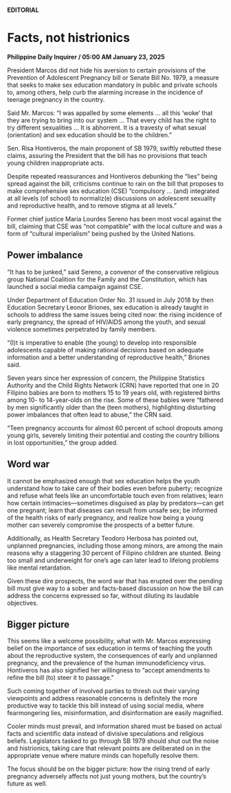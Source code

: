 **EDITORIAL**

# Facts, not histrionics

****Philippine Daily Inquirer / 05:00 AM January 23, 2025****



President Marcos did not hide his aversion to certain provisions of the Prevention of Adolescent Pregnancy bill or Senate Bill No. 1979, a measure that seeks to make sex education mandatory in public and private schools to, among others, help curb the alarming increase in the incidence of teenage pregnancy in the country.

Said Mr. Marcos: “I was appalled by some elements … all this ‘woke’ that they are trying to bring into our system … That every child has the right to try different sexualities … It is abhorrent. It is a travesty of what sexual (orientation) and sex education should be to the children.”

Sen. Risa Hontiveros, the main proponent of SB 1979, swiftly rebutted these claims, assuring the President that the bill has no provisions that teach young children inappropriate acts.

Despite repeated reassurances and Hontiveros debunking the “lies” being spread against the bill, criticisms continue to rain on the bill that proposes to make comprehensive sex education (CSE) “compulsory … (and) integrated at all levels (of school) to normaliz(e) discussions on adolescent sexuality and reproductive health, and to remove stigma at all levels.”

Former chief justice Maria Lourdes Sereno has been most vocal against the bill, claiming that CSE was “not compatible” with the local culture and was a form of “cultural imperialism” being pushed by the United Nations.

## Power imbalance

“It has to be junked,” said Sereno, a convenor of the conservative religious group National Coalition for the Family and the Constitution, which has launched a social media campaign against CSE.

Under Department of Education Order No. 31 issued in July 2018 by then Education Secretary Leonor Briones, sex education is already taught in schools to address the same issues being cited now: the rising incidence of early pregnancy, the spread of HIV/AIDS among the youth, and sexual violence sometimes perpetrated by family members.

“(I)t is imperative to enable (the young) to develop into responsible adolescents capable of making rational decisions based on adequate information and a better understanding of reproductive health,” Briones said.

Seven years since her expression of concern, the Philippine Statistics Authority and the Child Rights Network (CRN) have reported that one in 20 Filipino babies are born to mothers 15 to 19 years old, with registered births among 10- to 14-year-olds on the rise. Some of these babies were “fathered by men significantly older than the (teen mothers), highlighting disturbing power imbalances that often lead to abuse,” the CRN said.

“Teen pregnancy accounts for almost 60 percent of school dropouts among young girls, severely limiting their potential and costing the country billions in lost opportunities,” the group added.

## Word war

It cannot be emphasized enough that sex education helps the youth understand how to take care of their bodies even before puberty; recognize and refuse what feels like an uncomfortable touch even from relatives; learn how certain intimacies—sometimes disguised as play by predators—can get one pregnant; learn that diseases can result from unsafe sex; be informed of the health risks of early pregnancy, and realize how being a young mother can severely compromise the prospects of a better future.

Additionally, as Health Secretary Teodoro Herbosa has pointed out, unplanned pregnancies, including those among minors, are among the main reasons why a staggering 30 percent of Filipino children are stunted. Being too small and underweight for one’s age can later lead to lifelong problems like mental retardation.

Given these dire prospects, the word war that has erupted over the pending bill must give way to a sober and facts-based discussion on how the bill can address the concerns expressed so far, without diluting its laudable objectives.

## Bigger picture

This seems like a welcome possibility, what with Mr. Marcos expressing belief on the importance of sex education in terms of teaching the youth about the reproductive system, the consequences of early and unplanned pregnancy, and the prevalence of the human immunodeficiency virus. Hontiveros has also signified her willingness to “accept amendments to refine the bill (to) steer it to passage.”

Such coming together of involved parties to thresh out their varying viewpoints and address reasonable concerns is definitely the more productive way to tackle this bill instead of using social media, where fearmongering lies, misinformation, and disinformation are easily magnified.

Cooler minds must prevail, and information shared must be based on actual facts and scientific data instead of divisive speculations and religious beliefs. Legislators tasked to go through SB 1979 should shut out the noise and histrionics, taking care that relevant points are deliberated on in the appropriate venue where mature minds can hopefully resolve them.

The focus should be on the bigger picture: how the rising trend of early pregnancy adversely affects not just young mothers, but the country’s future as well.